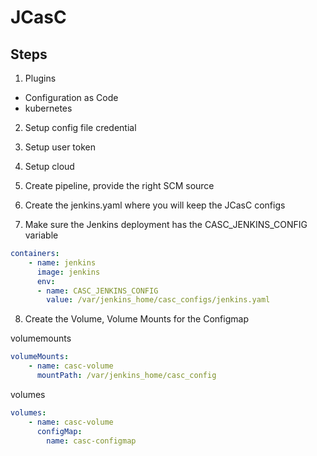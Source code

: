 # JCasC

## Steps

1. Plugins
- Configuration as Code
- kubernetes

2. Setup config file credential

3. Setup user token

4. Setup cloud

5. Create pipeline, provide the right SCM source

6. Create the jenkins.yaml where you will keep the JCasC configs

7. Make sure the Jenkins deployment has the CASC_JENKINS_CONFIG variable

```yaml
containers:
    - name: jenkins
      image: jenkins
      env:
      - name: CASC_JENKINS_CONFIG
        value: /var/jenkins_home/casc_configs/jenkins.yaml
```

8. Create the Volume, Volume Mounts for the Configmap

volumemounts

```yaml
volumeMounts:
    - name: casc-volume
      mountPath: /var/jenkins_home/casc_config
```

volumes

```yaml
volumes:
    - name: casc-volume
      configMap:
        name: casc-configmap
```